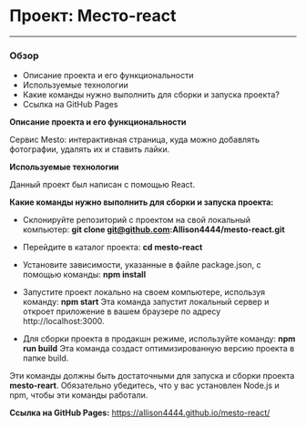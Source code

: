 # Проект: Место-react
---

### Обзор

* Описание проекта и его функциональности
* Используемые технологии
* Какие команды нужно выполнить для сборки и запуска проекта?
* Ссылка на GitHub Pages

**Описание проекта и его функциональности**

Сервис Mesto: интерактивная страница, куда можно добавлять фотографии, удалять их и ставить лайки.

**Используемые технологии**

Данный проект был написан с помощью React.

**Какие команды нужно выполнить для сборки и запуска проекта:**

* Склонируйте репозиторий с проектом на свой локальный компьютер:
  **git clone git@github.com:Allison4444/mesto-react.git**

* Перейдите в каталог проекта:
  **cd mesto-react**

* Установите зависимости, указанные в файле package.json, с помощью команды:
  **npm install**

* Запустите проект локально на своем компьютере, используя команду:
  **npm start**
  Эта команда запустит локальный сервер и откроет приложение в вашем браузере по адресу http://localhost:3000.

* Для сборки проекта в продакшн режиме, используйте команду:
  **npm run build**
  Эта команда создаст оптимизированную версию проекта в папке build.

Эти команды должны быть достаточными для запуска и сборки проекта **mesto-reart**. Обязательно убедитесь, что у вас установлен Node.js и npm, чтобы эти команды работали.

**Ссылка на GitHub Pages:**
https://allison4444.github.io/mesto-react/

